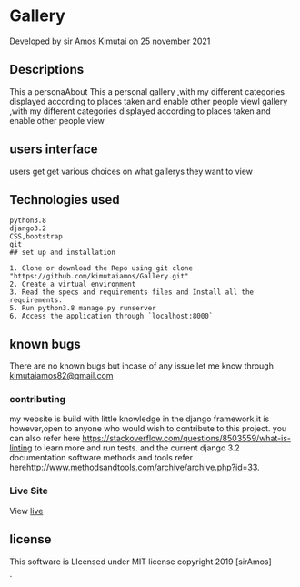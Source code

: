 # Gallery
Developed by sir Amos Kimutai on 25 november 2021
## Descriptions
This a personaAbout This a personal gallery ,with my different categories displayed according to places taken and enable other people viewl gallery ,with my different categories displayed according to places taken and enable other people view
## users interface
users get get various choices on what gallerys they want to view
## Technologies used

```
python3.8
django3.2
CSS,bootstrap
git
## set up and installation

1. Clone or download the Repo using git clone "https://github.com/kimutaiamos/Gallery.git"
2. Create a virtual environment
3. Read the specs and requirements files and Install all the requirements.  
5. Run python3.8 manage.py runserver
6. Access the application through `localhost:8000`
```
## known bugs

There are no known bugs but incase of any issue let me know through kimutaiamos82@gmail.com

### contributing
my website is build with little knowledge in the django framework,it is however,open to anyone who would wish to contribute to this project.
you can also refer here https://stackoverflow.com/questions/8503559/what-is-linting to learn more and run tests. and the current django 3.2 documentation
software methods and tools refer herehttp://www.methodsandtools.com/archive/archive.php?id=33.
### Live Site
View [live](https://thegallery8.herokuapp.com/)
## license

This software is LIcensed under MIT license copyright 2019 [sirAmos]

`



